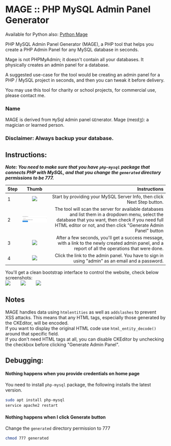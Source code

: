 # MAGE :: PHP MySQL Admin Panel Generator
Available for Python also: [Python Mage](https://github.com/housamz/python-mysql-admin-panel-generator)

PHP MySQL Admin Panel Generator (MAGE), a PHP tool that helps you create a PHP Admin Panel for any MySQL database in seconds.

Mage is not PHPMyAdmin; it doesn't contain all your databases. It physically creates an admin panel for a database.

A suggested use-case for the tool would be creating an admin panel for a PHP / MySQL project in seconds, and then you can tweak it before delivery.

You may use this tool for charity or school projects, for commercial use, please contact me.

### Name
MAGE is derived from `M`ySql `A`dmin panel `GE`nerator.
Mage (meɪdʒ): a magician or learned person.

### Disclaimer: Always backup your database.

## Instructions:
***Note: You need to make sure that you have `php-mysql` package that connects PHP with MySQL, and that you change the `generated` directory permissions to be 777.***  

| Step | Thumb                                                                  | Instructions  |
| ---- |:----------------------------------------------------------------------:| -------------:|
|  1   | <a href="images/1.png" target="_blank"><img src="images/1.png" width="200"></a> | Start by providing your MySQL Server Info, then click Next Step button. |
|  2   | <a href="images/2.png" target="_blank"><img src="images/2.png" width="200"></a> | The tool will scan the server for available databases and list them in a dropdown menu, select the database that you want, then check if you need full HTML editor or not, and then click "Generate Admin Panel" button |
|  3   | <a href="images/3.png" target="_blank"><img src="images/3.png" width="200"></a> | After a few seconds, you'll get a success message, with a link to the newly created admin panel, and a report of all the operations that were done. |
|  4   | <a href="images/4.png" target="_blank"><img src="images/4.png" width="200"></a> | Click the link to the admin panel. You have to sign in using "admin" as an email and a password. |

You'll get a clean bootstrap interface to control the website, check below screenshots:  
<a href="images/5.png" target="_blank"><img src="images/5.png" width="200"></a>
<a href="images/6.png" target="_blank"><img src="images/6.png" width="200" style="margin-left:2em"></a>
<a href="images/7.png" target="_blank"><img src="images/7.png" width="200" style="margin-left:2em"></a>

## Notes
MAGE handles data using `htmlentities` as well as `addslashes` to prevent XSS attacks. This means that any HTML tags, especially those generated by the CKEditor, will be encoded.  
If you want to display the original HTML code use `html_entity_decode()` around that specific field.  
If you don't need HTML tags at all, you can disable CKEditor by unchecking the checkbox before clicking "Generate Admin Panel".

## Debugging:
#### Nothing happens when you provide credentials on home page
You need to install `php-mysql` package, the following installs the latest version.
```bash
sudo apt install php-mysql
service apache2 restart
```

#### Nothing happens when I click Generate button
Change the `generated` directory permission to 777
```bash
chmod 777 generated
```


